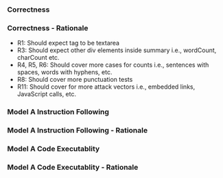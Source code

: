 ### Correctness	

### Correctness - Rationale
- R1: Should expect tag to be textarea
- R3: Should expect other div elements inside summary i.e., wordCount, charCount etc.
- R4, R5, R6: Should cover more cases for counts i.e., sentences with spaces, words with hyphens, etc.
- R8: Should cover more punctuation tests
- R11: Should cover for more attack vectors i.e., embedded links, JavaScript calls, etc.
### Model A Instruction Following

### Model A Instruction Following - Rationale

### Model A Code Executablity

### Model A Code Executablity - Rationale

